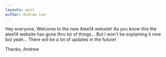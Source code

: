 ```yaml
---
layouts: post
author: Andrew Lee
---
```

Hey everyone,
Welcome to the new Alee14 website!
As you know this the alee14 website has gone thru lot of things...
But I won't be explaining it now but yeah...
There will be a lot of updates in the future!

Thanks,
Andrew
